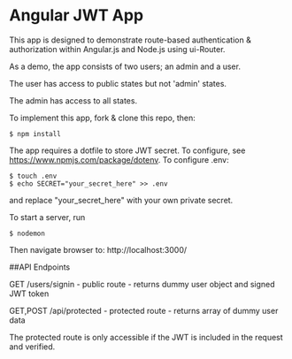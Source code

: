 # Angular JWT App

This app is designed to demonstrate route-based authentication & authorization within Angular.js and Node.js using ui-Router.

As a demo, the app consists of two users; an admin and a user.

The user has access to public states but not 'admin' states.

The admin has access to all states.



To implement this app, fork & clone this repo, then:

```shell
$ npm install
```

The app requires a dotfile to store JWT secret. To configure, see <https://www.npmjs.com/package/dotenv>.
To configure .env:

```shell
$ touch .env
$ echo SECRET="your_secret_here" >> .env
```

and replace "your_secret_here" with your own private secret.

To start a server, run

```shell
$ nodemon
```

Then navigate browser to: http://localhost:3000/

##API Endpoints

GET /users/signin - public route - returns dummy user object and signed JWT token

GET,POST /api/protected - protected route - returns array of dummy user data

The protected route is only accessible if the JWT is included in the request and verified.
